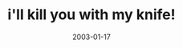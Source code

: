 ---
layout: base.njk
title : 'i&#39;ll kill you with my knife!' 
view_title : 'i&#39;ll kill you with my knife!' 
year : '2003' 
date : '2003-01-17' 
img_file : '/drawing/illkillyouwithmyknife.png' 
html_file : 'illkillyouwithmyknife' 
next_html : 'wellthatdidntwork.html' 
year_order : '15' 
permalink : "title/{{html_file}}.html"
---